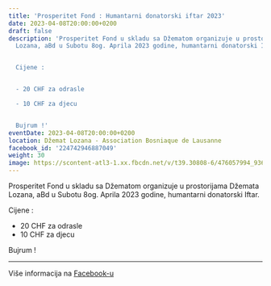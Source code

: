 ```yaml
---
title: 'Prosperitet Fond : Humantarni donatorski iftar 2023'
date: 2023-04-08T20:00:00+0200
draft: false
description: 'Prosperitet Fond u skladu sa Džematom organizuje u prostorijama Džemata
  Lozana, aBd u Subotu 8og. Aprila 2023 godine, humantarni donatorski Iftar.


  Cijene :


  - 20 CHF za odrasle

  - 10 CHF za djecu


  Bujrum !'
eventDate: 2023-04-08T20:00:00+0200
location: Džemat Lozana - Association Bosniaque de Lausanne
facebook_id: '224742946887049'
weight: 30
image: https://scontent-atl3-1.xx.fbcdn.net/v/t39.30808-6/476057994_936635281930405_1135964331823661885_n.jpg?_nc_cat=106&ccb=1-7&_nc_sid=9e60e4&_nc_ohc=xENhdncGzqoQ7kNvwG6A9Jg&_nc_oc=Adlkg0G60kUEaC6NOoWYjhyGRsAwFdOu9SJxXjtri19TDnSAaRnyEGJV4hL4RLzrFQk&_nc_zt=23&_nc_ht=scontent-atl3-1.xx&edm=ABTKTjYEAAAA&_nc_gid=G5joiadfa6-5KOQ2gsNBYw&oh=00_AfbjiLMdXn2CDHD5B3I5vzYtkhlAZ3ju0on--lUFxILlJw&oe=68DFCFFD
---
```


Prosperitet Fond u skladu sa Džematom organizuje u prostorijama Džemata Lozana, aBd u Subotu 8og. Aprila 2023 godine, humantarni donatorski Iftar.

Cijene :

- 20 CHF za odrasle
- 10 CHF za djecu

Bujrum !

---

Više informacija na [Facebook-u](https://facebook.com/events/224742946887049)